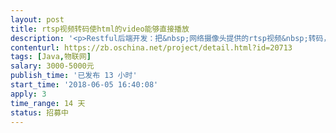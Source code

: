 ```yaml
---                
layout: post       
title: rtsp视频转码使html的video能够直接播放           
description: '<p>Restful后端开发：把&nbsp;网络摄像头提供的rtsp视频&nbsp;转码，使得&nbsp;html5的video标签能够直接播放，大概50个摄像头，后期摄像头数量可能增加到200。</p><p>能够按需切换和动态添加/编辑摄像头的地址。并发在100，但是需要能够扩展到300以上。</p><p>摄像头是海康、大华。</p><p>部署平台：windows，centos</p><p>开发平台：jdk8，mavn3，springboot2。</p><p>需要提供源码、详细设计文档方便后续程序员接手代码集成和扩展。</p><p><br></p>'     
contenturl: https://zb.oschina.net/project/detail.html?id=20713      
tags: [Java,物联网]            
salary: 3000-5000元          
publish_time: '已发布 13 小时'         
start_time: '2018-06-05 16:40:08'           
apply: 3                   
time_range: 14 天              
status: 招募中                  
---                 
```

